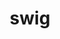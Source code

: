 ---
title: "swig"
layout: cache
categories: [package, develop-2023-09-03]
meta: {"versions": ["4.0.2-fortran", "4.1.1"], "compilers": ["gcc@=11.1.0", "gcc@=11.3.0", "oneapi@=2023.2.0"], "oss": ["ubuntu20.04", "ubuntu22.04"], "platforms": ["linux"], "targets": ["ppc64le", "x86_64", "x86_64_v3"], "stacks": ["data-vis-sdk", "e4s", "e4s-oneapi", "e4s-power", "gpu-tests", "ml-linux-x86_64-cpu", "ml-linux-x86_64-cuda", "ml-linux-x86_64-rocm", "root"], "num_specs": 7, "num_specs_by_stack": {"e4s-power": 2, "root": 7, "e4s-oneapi": 2, "e4s": 2, "gpu-tests": 1, "data-vis-sdk": 1, "ml-linux-x86_64-cuda": 1, "ml-linux-x86_64-cpu": 1, "ml-linux-x86_64-rocm": 1}}
spec_details: [{"hash": "viewtmzkwsd6xx7u76h7x3ukm2lo63tp", "compiler": "gcc@=11.1.0", "versions": ["4.1.1"], "os": "ubuntu20.04", "platform": "linux", "target": "ppc64le", "variants": ["build_system=autotools"], "stacks": ["e4s-power", "root"], "size": "-", "tarball": "https://binaries.spack.io/develop-2023-09-03/build_cache/linux-ubuntu20.04-ppc64le/gcc-11.1.0/swig-4.1.1/linux-ubuntu20.04-ppc64le-gcc-11.1.0-swig-4.1.1-viewtmzkwsd6xx7u76h7x3ukm2lo63tp.spack"}, {"hash": "3t67qoorawkpltf74lref43rntuidq3u", "compiler": "gcc@=11.1.0", "versions": ["4.0.2-fortran"], "os": "ubuntu20.04", "platform": "linux", "target": "ppc64le", "variants": ["build_system=autotools"], "stacks": ["e4s-power", "root"], "size": "-", "tarball": "https://binaries.spack.io/develop-2023-09-03/build_cache/linux-ubuntu20.04-ppc64le/gcc-11.1.0/swig-4.0.2-fortran/linux-ubuntu20.04-ppc64le-gcc-11.1.0-swig-4.0.2-fortran-3t67qoorawkpltf74lref43rntuidq3u.spack"}, {"hash": "hqhdj75txud2l7y4p365q4ko2frtm6rv", "compiler": "oneapi@=2023.2.0", "versions": ["4.1.1"], "os": "ubuntu20.04", "platform": "linux", "target": "x86_64", "variants": ["build_system=autotools"], "stacks": ["e4s-oneapi", "root"], "size": "-", "tarball": "https://binaries.spack.io/develop-2023-09-03/build_cache/linux-ubuntu20.04-x86_64/oneapi-2023.2.0/swig-4.1.1/linux-ubuntu20.04-x86_64-oneapi-2023.2.0-swig-4.1.1-hqhdj75txud2l7y4p365q4ko2frtm6rv.spack"}, {"hash": "znrljjiqh46lh6i2jzii5qtiulpkdlqy", "compiler": "gcc@=11.1.0", "versions": ["4.0.2-fortran"], "os": "ubuntu20.04", "platform": "linux", "target": "x86_64_v3", "variants": ["build_system=autotools"], "stacks": ["e4s", "root", "gpu-tests"], "size": "-", "tarball": "https://binaries.spack.io/develop-2023-09-03/build_cache/linux-ubuntu20.04-x86_64_v3/gcc-11.1.0/swig-4.0.2-fortran/linux-ubuntu20.04-x86_64_v3-gcc-11.1.0-swig-4.0.2-fortran-znrljjiqh46lh6i2jzii5qtiulpkdlqy.spack"}, {"hash": "ezsyxl46i42hlcs7r6ptgffdgvkx4do3", "compiler": "oneapi@=2023.2.0", "versions": ["4.0.2-fortran"], "os": "ubuntu20.04", "platform": "linux", "target": "x86_64", "variants": ["build_system=autotools"], "stacks": ["e4s-oneapi", "root"], "size": "-", "tarball": "https://binaries.spack.io/develop-2023-09-03/build_cache/linux-ubuntu20.04-x86_64/oneapi-2023.2.0/swig-4.0.2-fortran/linux-ubuntu20.04-x86_64-oneapi-2023.2.0-swig-4.0.2-fortran-ezsyxl46i42hlcs7r6ptgffdgvkx4do3.spack"}, {"hash": "hu6rr2dqyr6uvguemotikm7cgfslc6m4", "compiler": "gcc@=11.1.0", "versions": ["4.1.1"], "os": "ubuntu20.04", "platform": "linux", "target": "x86_64_v3", "variants": ["build_system=autotools"], "stacks": ["data-vis-sdk", "e4s", "root"], "size": "-", "tarball": "https://binaries.spack.io/develop-2023-09-03/build_cache/linux-ubuntu20.04-x86_64_v3/gcc-11.1.0/swig-4.1.1/linux-ubuntu20.04-x86_64_v3-gcc-11.1.0-swig-4.1.1-hu6rr2dqyr6uvguemotikm7cgfslc6m4.spack"}, {"hash": "onhr3debxu6aicxokvclapdqkfzosbhi", "compiler": "gcc@=11.3.0", "versions": ["4.0.2-fortran"], "os": "ubuntu22.04", "platform": "linux", "target": "x86_64_v3", "variants": ["build_system=autotools"], "stacks": ["ml-linux-x86_64-cuda", "ml-linux-x86_64-cpu", "ml-linux-x86_64-rocm", "root"], "size": "-", "tarball": "https://binaries.spack.io/develop-2023-09-03/build_cache/linux-ubuntu22.04-x86_64_v3/gcc-11.3.0/swig-4.0.2-fortran/linux-ubuntu22.04-x86_64_v3-gcc-11.3.0-swig-4.0.2-fortran-onhr3debxu6aicxokvclapdqkfzosbhi.spack"}]
---